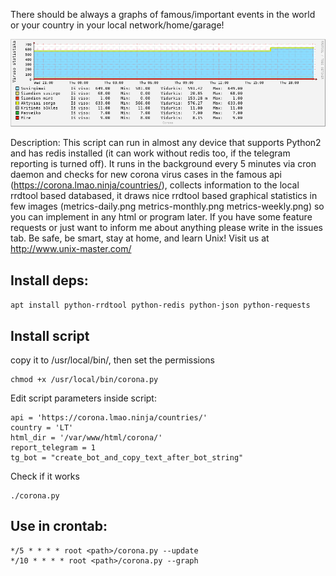 There should be always a graphs of famous/important events in the world or your country in your local network/home/garage!

![Graph][logo]

Description: This script can run in almost any device that supports Python2 and has redis installed (it can work without redis too, if the telegram reporting is turned off). It runs in the background every 5 minutes via cron daemon and checks for new corona virus cases in the famous api (https://corona.lmao.ninja/countries/), collects information to the local rrdtool based databased, it draws nice rrdtool based graphical statistics in few images (metrics-daily.png  metrics-monthly.png  metrics-weekly.png) so you can implement in any html or program later. If you have some feature requests or just want to inform me about anything please write in the issues tab. Be safe, be smart, stay at home, and learn Unix! Visit us at http://www.unix-master.com/

## Install deps: 
``
apt install python-rrdtool python-redis python-json python-requests
``

## Install script

copy it to /usr/local/bin/, then set the permissions
```
chmod +x /usr/local/bin/corona.py
```

Edit script parameters inside script:
```
api = 'https://corona.lmao.ninja/countries/'
country = 'LT'
html_dir = '/var/www/html/corona/'
report_telegram = 1
tg_bot = "create_bot_and_copy_text_after_bot_string"
```

Check if it works
```
./corona.py 
```


## Use in crontab:
```
*/5 * * * * root <path>/corona.py --update
*/10 * * * * root <path>/corona.py --graph
```


[logo]: https://raw.githubusercontent.com/e1z0/corona-rrdtool/master/img/metrics-daily.png
